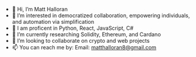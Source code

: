 - 👋 Hi, I’m Matt Halloran
- 👀 I’m interested in democratized collaboration, empowering individuals, and automation via simplification
- 💯 I am proficent in Python, React, JavaScript, C#
- 🔬 I’m currently researching Solidity, Ethereum, and Cardano
- 💞️ I’m looking to collaborate on crypto and web projects
- 📫 You can reach me by:
     Email: matthalloran8@gmail.com
